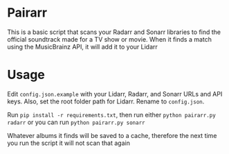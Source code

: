 # Pairarr

This is a basic script that scans your Radarr and Sonarr libraries to find the official soundtrack made for a TV show or movie. When it finds a match using the MusicBrainz API, it will add it to your Lidarr

# Usage

Edit `config.json.example` with your Lidarr, Radarr, and Sonarr URLs and API keys. Also, set the root folder path for Lidarr. Rename to `config.json`.

Run `pip install -r requirements.txt`, then run either `python pairarr.py radarr` or you can run `python pairarr.py sonarr`

Whatever albums it finds will be saved to a cache, therefore the next time you run the script it will not scan that again